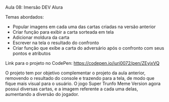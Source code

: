 Aula 08: Imersão DEV Alura

Temas abordados:

- Popular imagens em cada uma das cartas criadas na versão anterior
- Criar função para exibir a carta sorteada em tela
- Adicionar moldura da carta
- Escrever na tela o resultado do confronto
- Criar função que exibe a carta do adversário após o confronto com seus pontos e atributos

Link para o projeto no CodePen: https://codepen.io/iuri0072/pen/ZEyjxVQ

O projeto tem por objetivo complementar o projeto da aula anterior, removendo o resultado do console e trazendo para a tela, de modo que fique mais visual para o usuário. O jogo Super Trunfo Meme Version agora possui diversas cartas, e a imagem referente a cada uma delas, aumentando a diversão do jogador.